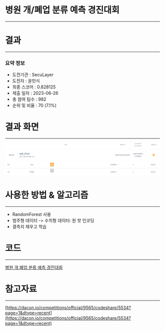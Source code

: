 # 병원 개/폐업 분류 예측 경진대회
-----------------------------------
# 결과
-----------------------------------
### 요약 정보
  * 도전기관 : SecuLayer
  * 도전자 : 윤민식
  * 최종 스코어 : 0.828125
  * 제출 일자 : 2023-06-26
  * 총 참여 팀수 : 982
  * 순위 및 비율 : 70 (7.1%)
# 결과 화면
-----------------------------------
![score](./img/socre.PNG)
![rank](./img/rank.PNG)
# 사용한 방법 & 알고리즘
----------------------------------
  * RandomForest 사용
  * 범주형 데이터 -> 수치형 데이터: 원 핫 인코딩
  * 결측치 채우고 학습
# 코드
----------------------------------
[병원 개 폐업 분류 예측 경진대회](./병원_개_폐업_분류_예측_경진대회.ipynb)
# 참고자료
----------------------------------
[https://dacon.io/competitions/official/9565/codeshare/5534?page=1&dtype=recent](https://dacon.io/competitions/official/9565/codeshare/5534?page=1&dtype=recent)
